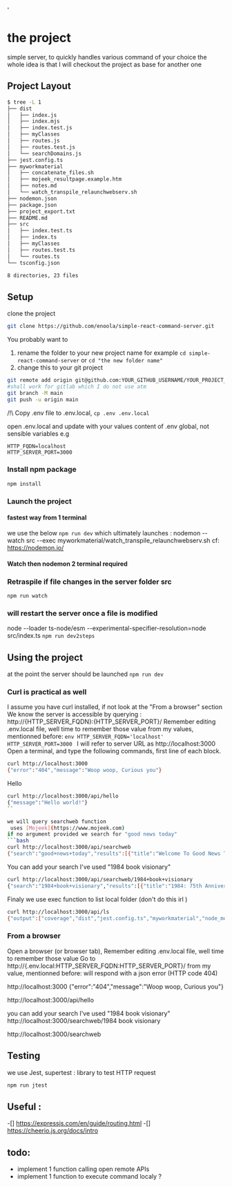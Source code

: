 '
# the project
simple server, to quickly handles various command of your choice
the whole idea is that I will checkout the project as base for another one

## Project Layout
```bash
$ tree -L 1
├── dist
│   ├── index.js
│   ├── index.mjs
│   ├── index.test.js
│   ├── myClasses
│   ├── routes.js
│   ├── routes.test.js
│   └── searchDomains.js
├── jest.config.ts
├── myworkmaterial
│   ├── concatenate_files.sh
│   ├── mojeek_resultpage.example.htm
│   ├── notes.md
│   └── watch_transpile_relaunchwebserv.sh
├── nodemon.json
├── package.json
├── project_export.txt
├── README.md
├── src
│   ├── index.test.ts
│   ├── index.ts
│   ├── myClasses
│   ├── routes.test.ts
│   └── routes.ts
└── tsconfig.json

8 directories, 23 files
```

## Setup

clone the project
```bash
git clone https://github.com/enoola/simple-react-command-server.git

```
You probably want to
1. rename the folder to your new project name for example
`cd simple-react-command-server` or `cd "the new folder name"`
2. change this to your git project
```bash
git remote add origin git@github.com:YOUR_GITHUB_USERNAME/YOUR_PROJECT_NAME.git
#shall work for gitlab which I do not use atm
git branch -M main
git push -u origin main
```

/!\ Copy .env file to .env.local, 
`cp .env .env.local`

open .env.local and update with your values
content of .env global, not sensible variables
e.g
```env
HTTP_FQDN=localhost
HTTP_SERVER_PORT=3000
```

### Install npm package
`npm install`

### Launch the project
#### fastest way from 1 terminal
we use the below
`npm run dev`
which ultimately launches : nodemon --watch src --exec myworkmaterial/watch_transpile_relaunchwebserv.sh
cf: https://nodemon.io/

#### Watch then nodemon 2 terminal required
### Retraspile if file changes in the server folder src
`npm run watch`

### will restart the server once a file is modified
node --loader ts-node/esm --experimental-specifier-resolution=node src/index.ts
`npm run dev2steps`

## Using the project 
at the point the server should be launched
`npm run dev`

### Curl is practical as well 
  I assume you have curl installed, if not look at the "From a browser" section
We know the server is accessible by querying : http://{HTTP_SERVER_FQDN}:{HTTP_SERVER_PORT}/
  Remember editing .env.local file, well time to remember those value 
  from my values, mentionned before:
    ```env
    HTTP_SERVER_FQDN='localhost'
    HTTP_SERVER_PORT=3000
    ```
I will refer to server URL as http://localhost:3000
Open a terminal, and type the following commands, first line of each block.
```bash
curl http://localhost:3000
{"error":"404","message":"Woop woop, Curious you"}
```

Hello
```bash
curl http://localhost:3000/api/hello
{"message":"Hello world!"}
``

we will query searchweb function
 uses [Mojeek](https://www.mojeek.com)
if no argument provided we search for "good news today"
```bash
curl http://localhost:3000/api/searchweb
{"search":"good+news+today","results":[{"title":"Welcome To Good News Today . . . No matter what else is","url":"https://www.gnttv.org/","snippet":"Among churches of Christ, <strong>Good</strong> <strong>News</strong> <strong>Today</strong> is the first magazine-format TV program to be broadcast into homes and businesses around the country via ..."},{"title":"The Good News Today","url":"https://thegoodnewstoday.org/","snippet":"By ZeroHedge <strong>News</strong> Pennsylvania farmers are being “crushed” by the record cost ... 2025 The <strong>Good</strong> <strong>News</strong> <strong>Today</strong> | Invigorated by Small Business Deacon"},{"title":"Today's Good News","url":"https://goodnews.ie/","snippet":"<strong>Today</strong>'s <strong>Good</strong> <strong>News</strong> ... From the Dominican Retreat Centre Tallaght Village, Dublin 24 Email: question@goodnews.ie ... <strong>Good</strong> <strong>News</strong> Android App, click ..."},{"title":"Good News: Inspirational, Uplifting and Happy News | TODAY |","url":"https://www.today.com/news/good-news","snippet":"Inspirational, uplifting, funny and happy <strong>news</strong>, photos, videos and more. ... Bodega owner gives kids free food for <strong>good</strong> grades: ‘I like seeing the ..."},{"title":"Good News for Today | A Daily Podcast from Baptist Press","url":"https://podcast.baptistpress.com/","snippet":"Your listeners will be introduced to Christians and churches making a difference for the glory of God through <strong>Good</strong> <strong>News</strong> for <strong>Today</strong>."},{"title":"Today’s Good News | Lifesongs.com","url":"https://www.lifesongs.com/goodnews/","snippet":"Home <strong>News</strong> <strong>Today</strong>'s <strong>Good</strong> <strong>News</strong> ... <strong>Today</strong>'s <strong>Good</strong> <strong>News</strong> - Heroes &amp; Helpers ... That in and of itself is a “ <strong>Good</strong> <strong>News</strong> story ” – but John ..."},{"title":"Today’s good news | Power Line","url":"https://www.powerlineblog.com/archives/2025/04/todays-good-news-3.php","snippet":"<strong>Today</strong> ’ s <strong>good</strong> <strong>news</strong> ... It would be easy to miss <strong>today</strong> ’ s <strong>good</strong> <strong>news</strong>, which comes via the Trump Department of Justice."},{"title":"Good News Today | Only Good News Daily","url":"https://www.onlygoodnewsdaily.com/good-news-today","snippet":"It s <strong>good</strong> <strong>news</strong> <strong>today</strong> and every day. ... <strong>Good</strong> <strong>News</strong> - Inspiring <strong>News</strong> - Uplifting <strong>News</strong> - <strong>News</strong> <strong>Good</strong> for Wellbeing - <strong>News</strong> Beneficial to Mental Health - OGN ..."},{"title":"Good News Bible - Wikipedia","url":"https://en.wikipedia.org/wiki/Good_News_Bible","snippet":"In 1976, the Old Testament was completed and published as the <strong>Good</strong> <strong>News</strong> Bible: The Bible in <strong>Today</strong>'s English Version ."},{"title":"Today's Top Good News Stories | Good Good Good","url":"https://www.goodgoodgood.co/goodnews","snippet":"<strong>Today</strong>’s <strong>Good</strong> <strong>News</strong> » ... Your weekly roundup of the best <strong>good</strong> <strong>news</strong> worth celebrating... ... Goodnewspaper mailed to their home, get exclusive ..."}]}
```

You can add your search I've used "1984 book visionary"
```bash
curl http://localhost:3000/api/searchweb/1984+book+visionary
{"search":"1984+book+visionary","results":[{"title":"1984: 75th Anniversary | Charter Books","url":"https://charterbookstore.com/book/9780451524935","snippet":"... timeless, structure-bending classic that explores how actions of individual lives impact the past, present and future—from a postmodern <strong>visionary</strong> ..."},{"title":"Book review: 1984 by George Orwell","url":"https://bookart101.com/1984bygeorgeorwellreview/","snippet":"The <strong>book</strong> is about abusing and misusing power, It is about filtering those out who cannot conform to the standard rules of society."},{"title":"1984 by George Orwell ePub Download - AllBooksWorld.com","url":"https://allbooksworld.com/1984-by-george-orwell-pdf-epub-novel-audibook-read-online-novel1/","snippet":"This <strong>book</strong> is drowned in hopelessness, but it is something we all need to read and keep close to our hearts, because during these troubling times it ..."},{"title":"Fiction and Non-Fiction Books and Essays by Famous Author","url":"https://www.mybooklist.com/page/Fiction-and-Non-Fiction-Books-and-Essays-by-Famous-Author-George-Orwell","snippet":"Now, Penguin brings you the works of the great thinkers, pioneers, radicals and <strong>visionaries</strong> whose ideas shook civilization, and helped make us who we ..."},{"title":"1984 – Eleni Papanou","url":"http://www.elenipapanou.com/tag/1984/","snippet":"... tapping into? In a critique on Orwell’s writing style, Sam Jordison reveals something about “<strong>1984</strong>” that will resonate with <strong>visionary</strong> fiction ..."},{"title":"1984: 75th Anniversary by George Orwell (9780451524935)","url":"https://www.allbookstores.com/1984-75th-Anniversary-George-Orwell/9780451524935","snippet":"He wrote quite a few <strong>books</strong>, but many believe that his more influential ones were \"Animal farm\" (1944) and \"<strong>1984</strong>\" (1948).In those two <strong>books</strong> he ..."},{"title":"1984: 75th Anniversary | Antigone Books","url":"https://antigonebooks.com/book/9780451524935","snippet":"NATIONAL BESTSELLER • <strong>BOOKER</strong> PRIZE FINALIST • From the internationally acclaimed, <strong>Booker</strong> Prize-winning author of The English Patient: “an ..."},{"title":"1984 by George Orwell | Literal","url":"https://literal.club/book/george-orwell-1984-4w1fe","snippet":"... <strong>1984</strong>, London is a grim city in the ... Lionel Trilling said of Orwell’s masterpiece, “<strong>1984</strong> is a profound, terrifying, and wholly fascinating <strong>book</strong>."},{"title":"George Orwell - 1984 Audiobook Online Free","url":"https://101audiobooks.cloud/george-orwell-1984-audiobook-online/","snippet":"I would like to create some feedback relating to the second <strong>book</strong>, “ <strong>1984</strong> ” . ... George Orwell – <strong>1984</strong> Audio E <strong>book</strong> Online Free."},{"title":"surveillance Archives - Visionary Fiction Alliance","url":"https://visionaryfictionalliance.com/tag/surveillance/","snippet":"In part one of the dystopian <strong>book</strong> series, we discussed how tales like <strong>1984</strong> raised our collective consciousness to the horrors of totalitarian systems."}]}
```

Finaly we use exec function to list local folder (don't do this irl )
```bash
curl http://localhost:3000/api/ls
{"output":["coverage","dist","jest.config.ts","myworkmaterial","node_modules","nodemon.json","package-lock.json","package.json","project_export.txt","README.md","src","tsconfig.json",""]}
```
### From a browser
Open a browser (or browser tab),
Remember editing .env.local file, well time to remember those value 
Go to http://{.env.local:HTTP_SERVER_FQDN:HTTP_SERVER_PORT}/
from my value, mentionned before:
will respond with a json error (HTTP code 404)


http://localhost:3000
{"error":"404","message":"Woop woop, Curious you"}

http://localhost:3000/api/hello

you can add your search I've used "1984 book visionary"
http://localhost:3000/searchweb/1984 book visionary

http://localhost:3000/searchweb


## Testing
we use Jest, 
supertest : library to test HTTP request 
```bash
npm run jtest
```

## Useful : 
 -[] https://expressjs.com/en/guide/routing.html
 -[] https://cheerio.js.org/docs/intro


## todo:
 - implement 1 function calling open remote APIs 
 - implement 1 function to execute command localy ?

